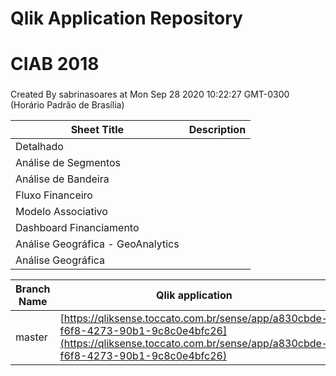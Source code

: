 # Qlik Application Repository 
# CIAB 2018
### 
Created By sabrinasoares at Mon Sep 28 2020 10:22:27 GMT-0300 (Horário Padrão de Brasília)




Sheet Title | Description
------------ | -------------
Detalhado|
Análise de Segmentos|
Análise de Bandeira|
Fluxo Financeiro|
Modelo Associativo|
Dashboard Financiamento|
Análise Geográfica - GeoAnalytics|
Análise Geográfica|



Branch Name|Qlik application
---|---
master|[https://qliksense.toccato.com.br/sense/app/a830cbde-f6f8-4273-90b1-9c8c0e4bfc26](https://qliksense.toccato.com.br/sense/app/a830cbde-f6f8-4273-90b1-9c8c0e4bfc26)